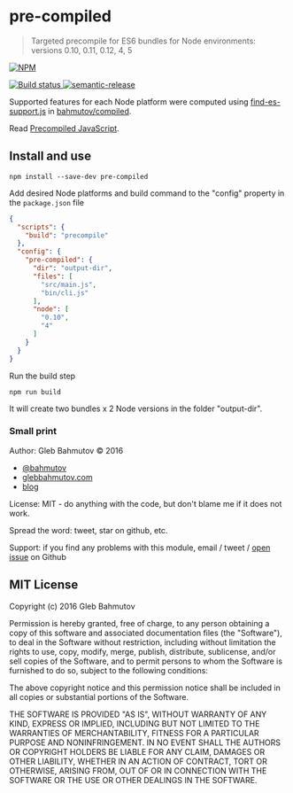 # pre-compiled
> Targeted precompile for ES6 bundles for Node environments: versions 0.10, 0.11, 0.12, 4, 5

[![NPM][pre-compiled-icon] ][pre-compiled-url]

[![Build status][pre-compiled-ci-image] ][pre-compiled-ci-url]
[![semantic-release][semantic-image] ][semantic-url]

Supported features for each Node platform were computed using
[find-es-support.js](https://github.com/bahmutov/compiled/blob/master/src/find-es-support.js)
in [bahmutov/compiled](https://github.com/bahmutov/compiled).

Read [Precompiled JavaScript](https://glebbahmutov.com/blog/precompiled-javascript/).

## Install and use

    npm install --save-dev pre-compiled

Add desired Node platforms and build command to the "config" property in the `package.json` file

```json
{
  "scripts": {
    "build": "precompile"
  },
  "config": {
    "pre-compiled": {
      "dir": "output-dir",
      "files": [
        "src/main.js",
        "bin/cli.js"
      ],
      "node": [
        "0.10",
        "4"
      ]
    }
  }
}
```

Run the build step

    npm run build

It will create two bundles x 2 Node versions in the folder "output-dir".

### Small print

Author: Gleb Bahmutov &copy; 2016

* [@bahmutov](https://twitter.com/bahmutov)
* [glebbahmutov.com](http://glebbahmutov.com)
* [blog](http://glebbahmutov.com/blog/)

License: MIT - do anything with the code, but don't blame me if it does not work.

Spread the word: tweet, star on github, etc.

Support: if you find any problems with this module, email / tweet /
[open issue](https://github.com/bahmutov/pre-compiled/issues) on Github

## MIT License

Copyright (c) 2016 Gleb Bahmutov

Permission is hereby granted, free of charge, to any person
obtaining a copy of this software and associated documentation
files (the "Software"), to deal in the Software without
restriction, including without limitation the rights to use,
copy, modify, merge, publish, distribute, sublicense, and/or sell
copies of the Software, and to permit persons to whom the
Software is furnished to do so, subject to the following
conditions:

The above copyright notice and this permission notice shall be
included in all copies or substantial portions of the Software.

THE SOFTWARE IS PROVIDED "AS IS", WITHOUT WARRANTY OF ANY KIND,
EXPRESS OR IMPLIED, INCLUDING BUT NOT LIMITED TO THE WARRANTIES
OF MERCHANTABILITY, FITNESS FOR A PARTICULAR PURPOSE AND
NONINFRINGEMENT. IN NO EVENT SHALL THE AUTHORS OR COPYRIGHT
HOLDERS BE LIABLE FOR ANY CLAIM, DAMAGES OR OTHER LIABILITY,
WHETHER IN AN ACTION OF CONTRACT, TORT OR OTHERWISE, ARISING
FROM, OUT OF OR IN CONNECTION WITH THE SOFTWARE OR THE USE OR
OTHER DEALINGS IN THE SOFTWARE.

[pre-compiled-icon]: https://nodei.co/npm/pre-compiled.png?downloads=true
[pre-compiled-url]: https://npmjs.org/package/pre-compiled
[pre-compiled-ci-image]: https://travis-ci.org/bahmutov/pre-compiled.png?branch=master
[pre-compiled-ci-url]: https://travis-ci.org/bahmutov/pre-compiled
[semantic-image]: https://img.shields.io/badge/%20%20%F0%9F%93%A6%F0%9F%9A%80-semantic--release-e10079.svg
[semantic-url]: https://github.com/semantic-release/semantic-release
